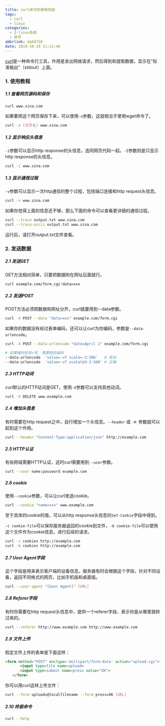 ```yaml
---
title: curl命令的使用总结
tags:
  - curl
  - linux
categories:
  - 2-linux系统
  - 命令
abbrlink: da64728
date: 2019-10-19 11:11:46
---
```


[curl](http://curl.haxx.se/)是一种命令行工具，作用是发出网络请求，然后得到和提取数据，显示在"标准输出"（stdout）上面。

### 1. 使用教程

##### 1.1 查看网页源码和保存

```bash
curl www.sina.com
```

如果要把这个网页保存下来，可以使用`-o`参数，这就相当于使用wget命令了。

```bash
curl -o [文件名] www.sina.com
```

<!-- more -->

##### 1.2 显示响应头信息

`-i`参数可以显示http response的头信息，连同网页代码一起。`-I`参数则是只显示http response的头信息。

```bash
curl -i www.sina.com
```



##### 1.3 显示通信过程

`-v`参数可以显示一次http通信的整个过程，包括端口连接和http request头信息。

```bash
curl -v www.sina.com
```

如果你觉得上面的信息还不够，那么下面的命令可以查看更详细的通信过程。

```bash
curl --trace output.txt www.sina.com
curl --trace-ascii output.txt www.sina.com
```

运行后，请打开output.txt文件查看。



### 2. 发送数据

##### 2.1 发送GET

GET方法相对简单，只要把数据附在网址后面就行。

```bash
curl example.com/form.cgi?data=xxx
```



##### 2.2 发送POST

POST方法必须把数据和网址分开，curl就要用到--data参数。

```bash
curl -X POST --data "data=xxx" example.com/form.cgi
```

如果你的数据没有经过表单编码，还可以让curl为你编码，参数是`--data-urlencode`。

```bash
curl -X POST --data-urlencode "date=April 1" example.com/form.cgi

# 如果编码前有=号, 需要提前编码
--data-urlencode  'value=-vf scale=-2:360'   # 错误
--data-urlencode  'value=-vf scale%3d-2:360' # 正确
```



##### 2.3 HTTP动词

curl默认的HTTP动词是GET，使用`-X`参数可以支持其他动词。

```bash
curl -X DELETE www.example.com
```



##### 2.4 增加头信息

有时需要在http request之中，自行增加一个头信息。`--header` 或 `-H `参数就可以起到这个作用。

```bash
curl --header "Content-Type:application/json" http://example.com
```



##### 2.5 HTTP认证

有些网域需要HTTP认证，这时curl需要用到`--user`参数。

```bash
curl --user name:password example.com
```



##### 2.6 cookie

使用`--cookie`参数，可以让curl发送cookie。

```bash
curl --cookie "name=xxx" www.example.com
```

至于具体的cookie的值，可以从http response头信息的`Set-Cookie`字段中得到。



`-c cookie-file`可以保存服务器返回的cookie到文件，`-b cookie-file`可以使用这个文件作为cookie信息，进行后续的请求。

```bash
curl -c cookies http://example.com
curl -b cookies http://example.com
```



##### 2.7 User Agent字段

这个字段是用来表示客户端的设备信息。服务器有时会根据这个字段，针对不同设备，返回不同格式的网页，比如手机版和桌面版。

```bash
curl --user-agent "[User Agent]" [URL]
```



##### 2.8 Referer字段

有时你需要在http request头信息中，提供一个referer字段，表示你是从哪里跳转过来的。

```bash
curl --referer http://www.example.com http://www.example.com
```



##### 2.9 文件上传

假定文件上传的表单是下面这样：

```html
<form method="POST" enctype='multipart/form-data' action="upload.cgi">
　　　　<input type=file name=upload>
　　　　<input type=submit name=press value="OK">
　　</form>
```

你可以用curl这样上传文件：

```bash
curl --form upload=@localfilename --form press=OK [URL]
```



##### 2.10 终极命令

```bash
curl --help
```

